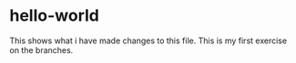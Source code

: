 # hello-world
This shows what i have made changes to this file.
This is my first exercise on the branches.
